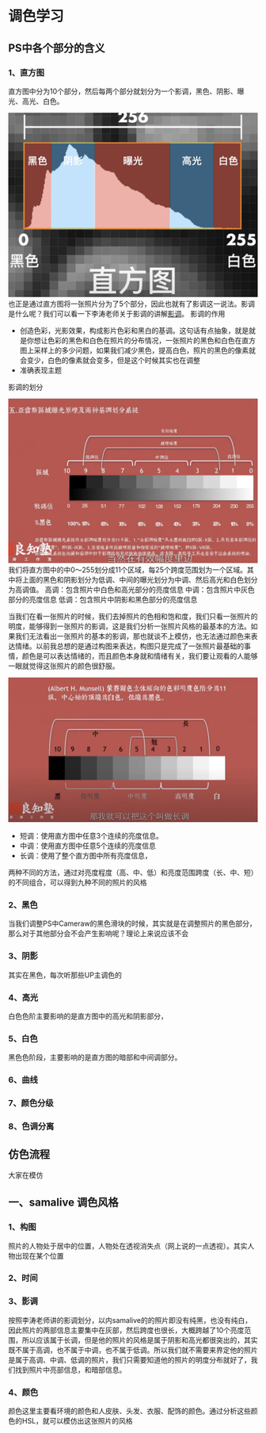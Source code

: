 # 调色学习
## PS中各个部分的含义
### 1、直方图
直方图中分为10个部分，然后每两个部分就划分为一个影调，黑色、阴影、曝光、高光、白色。

![avatar](Histogram.png)
也正是通过直方图将一张照片分为了5个部分，因此也就有了影调这一说法。影调是什么呢？我们可以看一下李涛老师关于影调的讲解[影调](https://www.youtube.com/watch?v=bthTXvgtC_w&ab_channel=%E6%9D%8E%E6%B6%9BPS)。
影调的作用
* 创造色彩，光影效果，构成影片色彩和黑白的基调。这句话有点抽象，就是就是你想让色彩的黑色和白色在照片的分布情况，一张照片的黑色和白色在直方图上采样上的多少问题，如果我们减少黑色，提高白色，照片的黑色的像素就会变少，白色的像素就会变多，但是这个时候其实也在调整
* 准确表现主题

影调的划分

![avatar](tone.png)
我们将直方图中的中0～255划分成11个区域，每25个跨度范围划为一个区域。其中将上面的黑色和阴影划分为低调、中间的曝光划分为中调、然后高光和白色划分为高调值。
高调：包含照片中白色和高光部分的亮度信息
中调：包含照片中灰色部分的亮度信息
低调：包含照片中阴影和黑色部分的亮度信息

当我们在看一张照片的时候，我们去掉照片的色相和饱和度，我们只看一张照片的明度，能够得到一张照片的影调，这是我们分析一张照片风格的最基本的方法。如果我们无法看出一张照片的基本的影调，那也就谈不上模仿，也无法通过颜色来表达情绪。以前我总想的是通过构图来表达，构图只是完成了一张照片最基础的事情，颜色是可以表达情绪的，而且颜色本身就和情绪有关，我们要让观看的人能够一眼就觉得这张照片的颜色很舒服。

![avatar](tone-category.png)

* 短调：使用直方图中任意3个连续的亮度信息。
* 中调：使用直方图中任意5个连续的亮度信息
* 长调：使用了整个直方图中所有亮度信息，

两种不同的方法，通过对亮度程度（高、中、低）和亮度范围跨度（长、中、短）的不同组合，可以得到九种不同的照片的风格




### 2、黑色

当我们调整PS中Cameraw的黑色滑块的时候，其实就是在调整照片的黑色部分，那么对于其他部分会不会产生影响呢？理论上来说应该不会

### 3、阴影
其实在黑色，每次听那些UP主调色的


### 4、高光

白色色阶主要影响的是直方图中的高光和阴影部分，

### 5、白色
黑色色阶段，主要影响的是直方图的暗部和中间调部分。

### 6、曲线

### 7、颜色分级

### 8、色调分离

## 仿色流程
大家在模仿
## 一、samalive 调色风格
### 1、构图

照片的人物处于居中的位置，人物处在透视消失点（网上说的一点透视）。其实人物出现在某个位置

### 2、时间

### 3、影调
按照李涛老师讲的影调划分，以内samalive的的照片即没有纯黑，也没有纯白，因此照片的两部信息主要集中在灰部，然后跨度也很长，大概跨越了10个亮度范围，所以应该属于长调，但是他的照片的风格是属于阴影和高光都很突出的，其实既不属于高调，也不属于中调，也不属于低调。所以我们就不需要来界定他的照片是属于高调、中调、低调的照片，我们只需要知道他的照片的明度分布就好了，我们找到照片中亮部信息，和暗部信息。

### 4、颜色
颜色这里主要看环境的颜色和人皮肤、头发、衣服、配饰的颜色。通过分析这些颜色的HSL，就可以模仿出这张照片的风格
